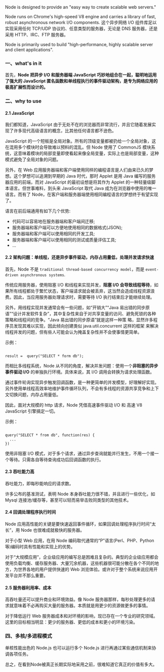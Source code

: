 Node is designed to provide an "easy way to create scalable web servers."

Node runs on Chrome's high-speed V8 engine and carries a library of fast, robust asynchronous network I/O components. 这个异步网络 I/O 组件库足以实现采用任何 TCP/UDP 协议的、任意类型的服务器，无论是 DNS 服务器，还是采用 HTTP、IRC、FTP 服务器。

Node is primarily used to build "high-performance, highly scalable server and client applications".



### 一、what's in it

首先，**Node 把异步 I/O 和服务器端 JavaScript 巧妙地组合在一起，聪明地运用了强大的 JavaScript 匿名函数和单线程执行的事件驱动架构，是专为网络应用的极高扩展性而设计的。**



### 二、why to use

#### 2.1 JavaScript

我们都知道，JavaScript 由于无处不在的浏览器而非常流行，并且它随着发展实现了许多现代高级语言的概念，比其他任何语言都不逊色。

JavaScript 的一个短板是全局对象。所有的顶级变量都被扔给一个全局对象，这在混用多个模块时会导致难以预料的混乱。但 Node 使用了 CommonJS 模块系统，这意味着模块的局部变量即使看起来像全局变量，实际上也是局部变量，这种模式避免了全局对象的问题。

另外，在 Web 应用服务器端和客户端使用同样的编程语言是人们由来已久的梦想。这个梦想可以追溯到早期的 Java 时代，那时 Applet 是用 Java 编写的服务器应用的前端，而对 JavaScript 的最初设想是将其作为 Applet 的一种轻量级脚本语言。但世事难料，到头来 JavaScript 取代 Java 成为在浏览器中使用的唯一语言。而有了 Node，在客户端和服务器端使用相同编程语言的梦想终于有望实现了。

语言在前后端通用有如下几个优势:

- 代码可以容易地在服务器端和客户端间迁移;
- 服务器端和客户端可以方便地使用相同的数据格式(JSON);
- 服务器端和客户端可以使用相同的开发工具;
- 服务器端和客户端可以使用相同的测试或质量评估工具; 
- ...


#### 2.2 架构问题：单线程，还是异步事件驱动，内存占用量低，处理并发请求快速

首先，Node 不是 `traditional thread-based concurrency model`，而是 `event-driven asynchronous systems`. 

传统应用服务器，使用阻塞 I/O 和线程来实现并发，**阻塞 I/O 会导致线程等待**，如果所有线程都处于繁忙状态，客户端请求就会被丢弃，这当然会造成线程资源浪费。因此，当应用服务器处理请求时，需要等待 I/O 执行结束后才能继续处理。

另外，用线程实现并发通常会有一些问题，如“开销大”“Java 易出错的同步原语”“设计并发软件复杂”，其中复杂性来自于对共享变量的访问、避免死锁的各种策略和线程间的竞争。“Java 易出错的同步原语”就是这样一种策 略，显然许多程序员发现其难以实现，因此倾向创建类似 java.util.concurrent 这样的框架 来解决线程并发的问题，但有些人可能会认为掩盖复杂性并不会使事情更简单。


示例：

```

result =  query("SELECT * form db");

```

而相比多线程系统，Node 从不同的角度，解决并发问题：使用一个**非阻塞的异步事件驱动 I/O** 的单独执行环境。具体来说，其 I/O 调用会转换为请求处理函数。

通过事件轮询实现异步触发回调函数，是一种更简单的并发模型，好理解好实现。另外使用单线程高效率地维护事件循环队列，不会有多线程的资源共享竞争和上下文切换问题，内存占用量低。

因此，面对大规模的 http 请求，Node 凭借高速事件驱动 I/O 和 高速 V8 JavaScript 引擎搞定一切。

示例：

```

query("SELECT * from db", function(res) {
  ...
})

```

使用非阻塞 I/O 模式，对于多个请求，通过异步查询就能并行发生，不用一个接一个等待。只需各自等待查询成功后回调函数的执行。



#### 2.3 吞吐能力高

吞吐能力，即每秒能响应的请求数。

许多公布的基准测试，表明 Node 本身吞吐能力很不错，并且进行一些优化，如 Mysql 连接池/缓存等，甚至可以轻而易举击败同类型的其他技术。


#### 2.4 回调处理程序执行时间

Node 应用高性能的关键是要快速返回事件循环，如果回调处理程序执行时间“太长”，用 Node 也很难成就极快的服务器。

对于小型 Web 应用，在用 Node 编码取代通常的“P”语言(Perl、PHP、Python等)编码时具有性能和实现上的优势。

对于“大规模应用”，企业级应用的编写总是困难且复杂的。典型的企业级应用都会使用负载均衡、缓存服务器、大量冗余机器，这些机器很可能分散在各个不同的地方，为世界各地的用户提供快速的 Web 浏览体验。或许对于整个系统来说应用开发平台并不那么重要。


#### 2.5 服务器利用率、成本

高吞吐量还可以提升商业和环境效益。像 Node 服务器那样，每秒处理更多的请求就意味着不必再购买大量的服务器。本质就是用更少的资源做更多的事情。

对于降低运行 Web 服务器成本和对环境的影响，现已存在一个专业的研究领域。这里的目标相当明显：更少的服务器、更低的成本和更小的环境污染。



### 四、多核/多进程模式

单核性能出色的 Node.js 也可以运行多个 Node.js 进行再通过某些通信机制来协调各项任务。

总之，在看到Node被真正长期实际地采用之前，很难知道它真正的价值有多大。

